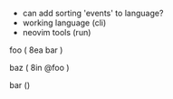 - can add sorting 'events' to language?
- working language (cli)
- neovim tools (run)

foo (
  8ea bar
)

baz (
  8in @foo
)

bar ()
